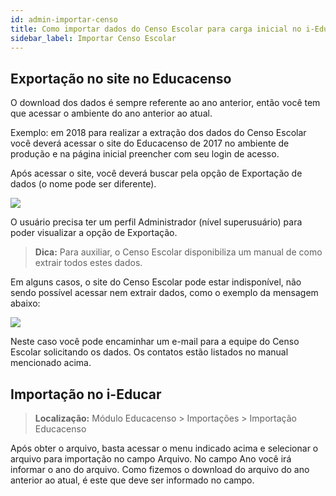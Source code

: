 ```yaml
---
id: admin-importar-censo
title: Como importar dados do Censo Escolar para carga inicial no i-Educar
sidebar_label: Importar Censo Escolar
---
```


## Exportação no site no Educacenso

O download dos dados é sempre referente ao ano anterior, então você tem que 
acessar o ambiente do ano anterior ao atual.

Exemplo: em 2018 para realizar a extração dos dados do Censo Escolar você deverá 
acessar o site do Educacenso de 2017 no ambiente de produção e na página inicial 
preencher com seu login de acesso.

Após acessar o site, você deverá buscar pela opção de Exportação de dados (o 
nome pode ser diferente).

![](/img/admin/admin-figura-1.jpeg)

O usuário precisa ter um perfil Administrador (nível superusuário) para poder 
visualizar a opção de Exportação.

> **Dica:**  Para auxiliar, o Censo Escolar disponibiliza um manual de como 
extrair todos estes dados.

Em alguns casos, o site do Censo Escolar pode estar indisponível, não sendo 
possível acessar nem extrair dados, como o exemplo da mensagem abaixo:

![](/img/admin/admin-figura-2.png)

Neste caso você pode encaminhar um e-mail para a equipe do Censo Escolar 
solicitando os dados. Os contatos estão listados no manual mencionado acima.


## Importação no i-Educar

> **Localização:** Módulo Educacenso > Importações > Importação Educacenso

Após obter o arquivo, basta acessar o menu indicado acima e selecionar o arquivo 
para importação no campo Arquivo. No campo Ano você irá informar o ano do 
arquivo. Como fizemos o download do arquivo do ano anterior ao atual, é este que 
deve ser informado no campo.
